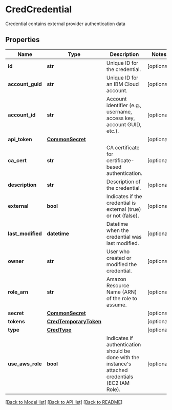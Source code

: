 # CredCredential

Credential contains external provider authentication data

## Properties
Name | Type | Description | Notes
------------ | ------------- | ------------- | -------------
**id** | **str** | Unique ID for the credential.  | [optional] 
**account_guid** | **str** | Unique ID for an IBM Cloud account.  | [optional] 
**account_id** | **str** | Account identifier (e.g., username, access key, account GUID, etc.).  | [optional] 
**api_token** | [**CommonSecret**](CommonSecret.md) |  | [optional] 
**ca_cert** | **str** | CA certificate for certificate-based authentication.  | [optional] 
**description** | **str** | Description of the credential.  | [optional] 
**external** | **bool** | Indicates if the credential is external (true) or not (false).  | [optional] 
**last_modified** | **datetime** | Datetime when the credential was last modified.  | [optional] 
**owner** | **str** | User who created or modified the credential.  | [optional] 
**role_arn** | **str** | Amazon Resource Name (ARN) of the role to assume.  | [optional] 
**secret** | [**CommonSecret**](CommonSecret.md) |  | [optional] 
**tokens** | [**CredTemporaryToken**](CredTemporaryToken.md) |  | [optional] 
**type** | [**CredType**](CredType.md) |  | [optional] 
**use_aws_role** | **bool** | Indicates if authentication should be done with the instance&#39;s attached credentials (EC2 IAM Role).  | [optional] 

[[Back to Model list]](../README.md#documentation-for-models) [[Back to API list]](../README.md#documentation-for-api-endpoints) [[Back to README]](../README.md)


